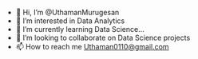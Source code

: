 - 👋 Hi, I’m @UthamanMurugesan
- 👀 I’m interested in Data Analytics
- 🌱 I’m currently learning Data Science...
- 💞️ I’m looking to collaborate on Data Science projects 
- 📫 How to reach me Uthaman0110@gmail.com

<!---
UthamanMurugesan/UthamanMurugesan is a ✨ special ✨ repository because its `README.md` (this file) appears on your GitHub profile.
You can click the Preview link to take a look at your changes.
--->
